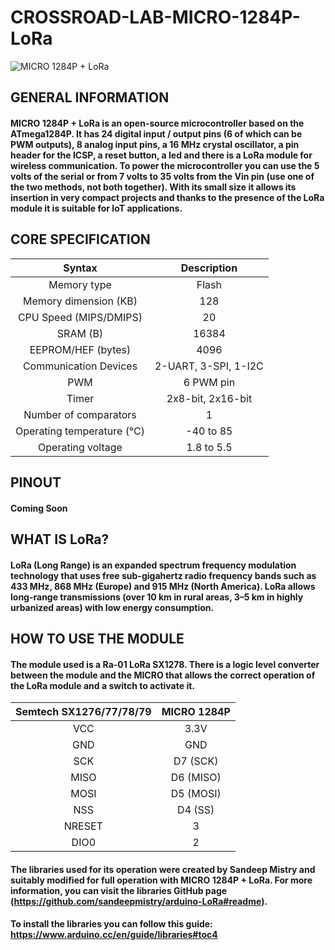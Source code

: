 # CROSSROAD-LAB-MICRO-1284P-LoRa

![MICRO 1284P + LoRa](https://user-images.githubusercontent.com/83240004/137491478-bcd28afb-2a56-4892-b1c9-c72da33535a1.png)

## GENERAL INFORMATION

#### MICRO 1284P + LoRa is an open-source microcontroller based on the ATmega1284P. It has 24 digital input / output pins (6 of which can be PWM outputs), 8 analog input pins, a 16 MHz crystal oscillator, a pin header for the ICSP, a reset button, a led and there is a LoRa module for wireless communication. To power the microcontroller you can use the 5 volts of the serial or from 7 volts to 35 volts from the Vin pin (use one of the two methods, not both together). With its small size it allows its insertion in very compact projects and thanks to the presence of the LoRa module it is suitable for IoT applications.

## CORE SPECIFICATION

| Syntax      | Description | 
| :----:        |    :----:   |
| Memory type      | Flash       |
| Memory dimension (KB)   | 128        | 
| CPU Speed (MIPS/DMIPS)      | 20       |
| SRAM (B)   | 16384        | 
| EEPROM/HEF (bytes)      | 4096       |
| Communication Devices   | 2-UART, 3-SPI, 1-I2C        | 
| PWM      | 6 PWM pin       |
| Timer   | 2x8-bit, 2x16-bit        | 
| Number of comparators      | 1       |
| Operating temperature (°C)   | -40 to 85        | 
| Operating voltage   | 1.8 to 5.5        |

## PINOUT
#### Coming Soon

## WHAT IS LoRa?

#### LoRa (Long Range) is an expanded spectrum frequency modulation technology that uses free sub-gigahertz radio frequency bands such as 433 MHz, 868 MHz (Europe) and 915 MHz (North America). LoRa allows long-range transmissions (over 10 km in rural areas, 3–5 km in highly urbanized areas) with low energy consumption.

## HOW TO USE THE MODULE

#### The module used is a Ra-01 LoRa SX1278. There is a logic level converter between the module and the MICRO that allows the correct operation of the LoRa module and a switch to activate it. 

| Semtech SX1276/77/78/79 | MICRO 1284P |
| :---------------------: | :------:|
| VCC | 3.3V |
| GND | GND |
| SCK | D7 (SCK) |
| MISO | D6 (MISO) |
| MOSI | D5 (MOSI) |
| NSS | D4 (SS) |
| NRESET | 3 |
| DIO0 | 2 |

#### The libraries used for its operation were created by Sandeep Mistry and suitably modified for full operation with MICRO 1284P + LoRa. For more information, you can visit the libraries GitHub page (https://github.com/sandeepmistry/arduino-LoRa#readme).
#### To install the libraries you can follow this guide: https://www.arduino.cc/en/guide/libraries#toc4



